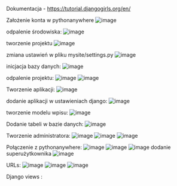 Dokumentacja - https://tutorial.djangogirls.org/en/

Założenie konta  w pythonanywhere
![image](https://github.com/KrzysztofSuda30/ISI/assets/172184955/6655384d-8065-467b-abae-78b796d3d9e3)

odpalenie środowiska:
![image](https://github.com/KrzysztofSuda30/ISI/assets/172184955/62e99ccb-166e-4552-a5b8-cb8c3917d871)

tworzenie projektu
![image](https://github.com/KrzysztofSuda30/ISI/assets/172184955/cb7f24ec-9ac9-41cd-b9f4-d4ead5b102bf)

zmiana ustawień w pliku mysite/settings.py
![image](https://github.com/KrzysztofSuda30/ISI/assets/172184955/c6d5b59a-692a-4ed7-82ab-51fcba291016)

inicjacja bazy danych: 
![image](https://github.com/KrzysztofSuda30/ISI/assets/172184955/f66750c9-3bf8-44e0-905d-4a9e7499d325)

odpalenie projektu: 
![image](https://github.com/KrzysztofSuda30/ISI/assets/172184955/511d3a70-f4f7-47df-b770-0d837d10a9de)
![image](https://github.com/KrzysztofSuda30/ISI/assets/172184955/b5125e3e-44dc-45aa-a052-0b98a11be170)


Tworzenie aplikacji:
![image](https://github.com/KrzysztofSuda30/ISI/assets/172184955/48b1911f-1354-4f2c-82f7-54ae77269e46)


dodanie aplikacji w ustawieniach django:
![image](https://github.com/KrzysztofSuda30/ISI/assets/172184955/16ef0472-1a79-4374-9ea8-a21b4e198aa9)

tworzenie modelu wpisu:
![image](https://github.com/KrzysztofSuda30/ISI/assets/172184955/0c9826a7-0541-4268-86c3-3aa0108084db)

Dodanie tabeli w bazie danych:
![image](https://github.com/KrzysztofSuda30/ISI/assets/172184955/09b2be77-d7c7-44c0-a9a6-5a3de501f6c0)

Tworzenie administratora:
![image](https://github.com/KrzysztofSuda30/ISI/assets/172184955/bc340419-02fb-47ab-956a-7a350c03b33a)
![image](https://github.com/KrzysztofSuda30/ISI/assets/172184955/8ba62d3c-38b1-486a-b61b-3b53ff985776)
![image](https://github.com/KrzysztofSuda30/ISI/assets/172184955/9a8184ef-6dfa-4d73-9efe-44712d14e7bd)

Połączenie z pythonanywhere:
![image](https://github.com/KrzysztofSuda30/ISI/assets/172184955/5fedd1da-90e9-47a4-822d-b9e6abd38895)
![image](https://github.com/KrzysztofSuda30/ISI/assets/172184955/084da3ad-c699-419f-a646-0459c22a54fb)
![image](https://github.com/KrzysztofSuda30/ISI/assets/172184955/106a27fb-36b6-4e0a-bfda-d2d555949301)
dodanie superużytkownika
![image](https://github.com/KrzysztofSuda30/ISI/assets/172184955/909c9a1f-8bec-4e6d-9766-70fdd63e0a96)

URLs:
![image](https://github.com/KrzysztofSuda30/ISI/assets/172184955/7bc7ae68-78bf-4f15-86f0-4ceca9f96f78)
![image](https://github.com/KrzysztofSuda30/ISI/assets/172184955/872ce510-1e3e-4564-a1fa-283710aeb86f)
![image](https://github.com/KrzysztofSuda30/ISI/assets/172184955/b24f4257-16c7-4d71-afa9-e2069c341b71)


Django views :




